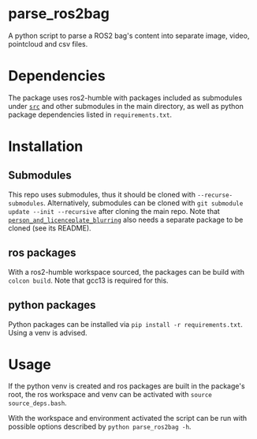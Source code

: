 # parse_ros2bag
A python script to parse a ROS2 bag's content into separate image, video, pointcloud and csv files.

# Dependencies
The package uses ros2-humble with packages included as submodules under [`src`](https://github.com/wagnerandris/parse_ros2bag/tree/main/src) and other submodules in the main directory, as well as python package dependencies listed in `requirements.txt`.

# Installation
## Submodules
This repo uses submodules, thus it should be cloned with `--recurse-submodules`. Alternatively, submodules can be cloned with `git submodule update --init --recursive` after cloning the main repo. Note that [`person_and_licenceplate_blurring`](https://github.com/kovbando/person_and_licenceplate_blurring/tree/d55cbb0af7d36ddbbd65e4c923a4c77d2c16efb4) also needs a separate package to be cloned (see its README).


## ros packages
With a ros2-humble workspace sourced, the packages can be build with `colcon build`. Note that gcc13 is required for this.

## python packages
Python packages can be installed via `pip install -r requirements.txt`. Using a venv is advised.

# Usage
If the python venv is created and ros packages are built in the package's root, the ros workspace and venv can be activated with `source source_deps.bash`.

With the workspace and environment activated the script can be run with possible options described by `python parse_ros2bag -h`.
